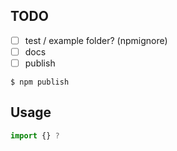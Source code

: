 ## TODO

- [ ] test / example folder? (npmignore)
- [ ] docs
- [ ] publish

```
$ npm publish
```

## Usage

```js
import {} ?
```
